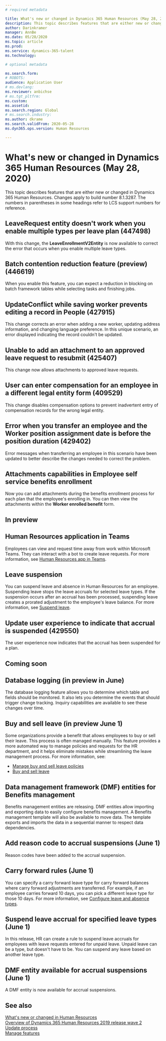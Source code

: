 ```yaml
---
# required metadata

title: What's new or changed in Dynamics 365 Human Resources (May 28, 2020)
description: This topic describes features that are either new or changed in Microsoft Dynamics 365 Human Resources for May 28, 2020.
author: Darinkramer
manager: AnnBe
ms.date: 05/28/2020
ms.topic: article
ms.prod: 
ms.service: dynamics-365-talent
ms.technology: 

# optional metadata

ms.search.form: 
# ROBOTS: 
audience: Application User
# ms.devlang: 
ms.reviewer: anbichse
# ms.tgt_pltfrm: 
ms.custom: 
ms.assetid: 
ms.search.region: Global
# ms.search.industry: 
ms.author: dkrame
ms.search.validFrom: 2020-05-28
ms.dyn365.ops.version: Human Resources

---
```


# What's new or changed in Dynamics 365 Human Resources (May 28, 2020)

This topic describes features that are either new or changed in Dynamics 365 Human Resources. Changes apply to build number 8.1.3287. The numbers in parentheses in some headings refer to LCS support numbers for reference.

## LeaveRequest entity doesn't work when you enable multiple types per leave plan (447498)

With this change, the **LeaveEnrollmentV2Entity** is now available to correct the error that occurs when you enable multiple leave types.

## Batch contention reduction feature (preview) (446619)

When you enable this feature, you can expect a reduction in blocking on batch framework tables while selecting tasks and finishing jobs.

## UpdateConflict while saving worker prevents editing a record in People (427915)

This change corrects an error when adding a new worker, updating address information, and changing language preference. In this unique scenario, an error displayed indicating the record couldn't be updated. 

## Unable to add an attachment to an approved leave request to resubmit (425407)

This change now allows attachments to approved leave requests.

## User can enter compensation for an employee in a different legal entity form (409529)

This change disables compensation options to prevent inadvertent entry of compensation records for the wrong legal entity.

## Error when you transfer an employee and the Worker position assignment date is before the position duration (429402)

Error messages when transferring an employee in this scenario have been updated to better describe the changes needed to correct the problem.

## Attachments capabilities in Employee self service benefits enrollment
 
Now you can add attachments during the benefits enrollment process for each plan that the employee's enrolling in. You can then view the attachments within the **Worker enrolled benefit** form.

## In preview

## Human Resources application in Teams

Employees can view and request time away from work within Microsoft Teams. They can interact with a bot to create leave requests. For more information, see [Human Resources app in Teams](https://go.microsoft.com/fwlink/?linkid=2127841). 

## Leave suspension

You can suspend leave and absence in Human Resources for an employee. Suspending leave stops the leave accruals for selected leave types. If the suspension occurs after an accrual has been processed, suspending leave creates a prorated adjustment to the employee's leave balance. For more information, see [Suspend leave](hr-leave-and-absence-suspend-leave.md).

## Update user experience to indicate that accrual is suspended (429550)

The user experience now indicates that the accrual has been suspended for a plan.

## Coming soon

## Database logging (in preview in June)

The database logging feature allows you to determine which table and fields should be monitored. It also lets you determine the events that should trigger change tracking. Inquiry capabilities are available to see these changes over time.

## Buy and sell leave (in preview June 1)

Some organizations provide a benefit that allows employees to buy or sell their leave. This process is often managed manually. This feature provides a more automated way to manage policies and requests for the HR department, and it helps eliminate mistakes while streamlining the leave management process. For more information, see:

- [Manage buy and sell leave policies](hr-leave-and-absence-manage-buy-and-sell-leave-policies.md)
- [Buy and sell leave](hr-employee-self-service-buy-sell-leave.md)

## Data management framework (DMF) entities for Benefits management
 
Benefits management entities are releasing. DMF entities allow importing and exporting data to easily configure benefits management. A Benefits management template will also be available to move data. The template exports and imports the data in a sequential manner to respect data dependencies.

## Add reason code to accrual suspensions (June 1)

Reason codes have been added to the accrual suspension.

## Carry forward rules (June 1)

You can specify a carry forward leave type for carry forward balances where carry forward adjustments are transferred. For example, if an employee carries forward 10 days, you can pick a different leave type for those 10 days. For more information, see [Configure leave and absence types](hr-leave-and-absence-types.md).

## Suspend leave accrual for specified leave types (June 1)

In this release, HR can create a rule to suspend leave accruals for employees with leave requests entered for unpaid leave. Unpaid leave can be a type, but doesn't have to be. You can suspend any leave based on another leave type.

## DMF entity available for accrual suspensions (June 1)

A DMF entity is now available for accrual suspensions.

## See also

[What's new or changed in Human Resources](hr-admin-whats-new.md)</br>
[Overview of Dynamics 365 Human Resources 2019 release wave 2](https://docs.microsoft.com/dynamics365-release-plan/2019wave2/dynamics365-human-resources/)</br>
[Update process](hr-admin-setup-update-process.md)</br>
[Manage features](hr-admin-manage-features.md)